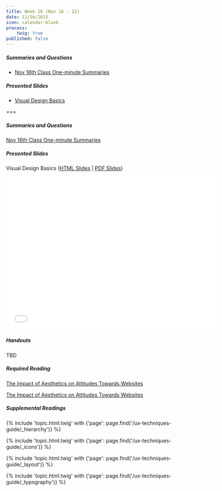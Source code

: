 ```yaml
---
title: Week 10 (Nov 16 - 22)
date: 11/16/2015
icon: calendar-blank
process:
    twig: true
published: false
---
```


##### Summaries and Questions
*   [Nov 16th Class One-minute Summaries](https://canvas.sfu.ca/courses/22099/discussion_topics/382635)

##### Presented Slides
*   [Visual Design Basics](http://slides.com/paulhibbitts/cmpt-363-153-visual-design-basics#/)  

===

##### Summaries and Questions
[Nov 16th Class One-minute Summaries](https://canvas.sfu.ca/courses/22099/discussion_topics/382635)

##### Presented Slides  
Visual Design Basics ([HTML Slides](http://slides.com/paulhibbitts/cmpt-363-153-visual-design-basics#/) | [PDF Slides](http://1drv.ms/1Xs6B34))

<div class="row">
  <div class="col s11">
    <div class="video-container"><iframe src="//slides.com/paulhibbitts/cmpt-363-153-visual-design-basics/embed?style=light" width="576" height="420" scrolling="no" frameborder="0" webkitallowfullscreen mozallowfullscreen allowfullscreen></iframe></div>
    </div>
  </div>

##### Handouts  
TBD

##### Required Reading  
[The Impact of Aesthetics on Attitudes Towards Websites](http://www.usability.gov/get-involved/blog/2009/07/aesthetics-and-attitude.html)
<div class="row"> <div class="col s10">
  <a class="embedly-card" data-card-align="left" href="http://www.usability.gov/get-involved/blog/2009/07/aesthetics-and-attitude.html">The Impact of Aesthetics on Attitudes Towards Websites</a>
<script async src="//cdn.embedly.com/widgets/platform.js" charset="UTF-8"></script></div></div>

##### Supplemental Readings
{% include 'topic.html.twig' with {'page': page.find('/ux-techniques-guide/_hierarchy')} %}  

{% include 'topic.html.twig' with {'page': page.find('/ux-techniques-guide/_icons')} %}  

{% include 'topic.html.twig' with {'page': page.find('/ux-techniques-guide/_layout')} %}  

{% include 'topic.html.twig' with {'page': page.find('/ux-techniques-guide/_typography')} %}  
